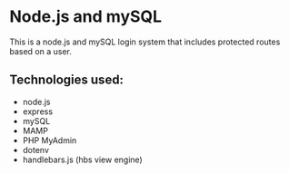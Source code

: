 # Node.js and mySQL

This is a node.js and mySQL login system that includes protected routes based on a user.

## Technologies used:

- node.js
- express
- mySQL
- MAMP
- PHP MyAdmin
- dotenv
- handlebars.js (hbs view engine)
